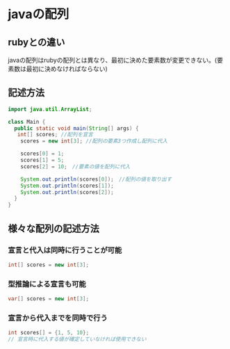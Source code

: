# javaの配列
## rubyとの違い
javaの配列はrubyの配列とは異なり、最初に決めた要素数が変更できない。(要素数は最初に決めなければならない)
## 記述方法
```java
import java.util.ArrayList;

class Main {
  public static void main(String[] args) {
   int[] scores; //配列を宣言
    scores = new int[3]; //配列の要素3つ作成し配列に代入

    scores[0] = 1;
    scores[1] = 5;
    scores[2] = 10;　//要素の値を配列に代入

    System.out.println(scores[0]);　//配列の値を取り出す
    System.out.println(scores[1]);
    System.out.println(scores[2]);
  }
}
```
## 様々な配列の記述方法
### 宣言と代入は同時に行うことが可能
```java
int[] scores = new int[3];
```
### 型推論による宣言も可能
```java
var[] scores = new int[3];
```
### 宣言から代入までを同時で行う
```java
int scores[] = {1, 5, 10};
// 宣言時に代入する値が確定していなければ使用できない
```
